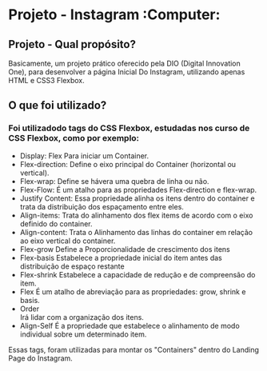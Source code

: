 # Projeto - Instagram :Computer:

## Projeto - Qual propósito?

Basicamente, um projeto prático oferecido pela DIO (Digital Innovation One), para desenvolver a página Inicial Do Instagram, utilizando apenas HTML e CSS3 Flexbox.

## O que foi utilizado?

### Foi utilizadodo tags do CSS Flexbox, estudadas nos curso de CSS Flexbox, como por exemplo:

- Display: Flex 
        Para iniciar um Container.
 - Flex-direction: 
        Define o eixo principal do Container (horizontal ou vertical).
 - Flex-wrap:
        Define se hávera uma quebra de linha ou não.
 - Flex-Flow: 
        É um atalho para as propriedades Flex-direction e flex-wrap.
 - Justify Content:
        Essa propriedade alinha os itens dentro do container e trata da distribuição dos espaçamento entre eles.
 - Align-items:
        Trata do alinhamento dos flex items de acordo com o eixo definido do container.
 - Align-content:
        Trata o Alinhamento das linhas do container em relação ao eixo vertical do container.
 - Flex-grow
        Define a Proporcionalidade de crescimento dos itens
 - Flex-basis
        Estabelece a propriedade inicial do item antes das distribuição de espaço restante
 - Flex-shrink
        Estabelece a capacidade de redução e de compreensão do item.
 - Flex
        É um atalho de abreviação para as propriedades: grow, shrink e basis.
 - Order  
        Irá lidar com a organização dos itens.
 - Align-Self
        É a propriedade que estabelece o alinhamento de modo individual sobre um determinado item.
        
Essas tags, foram utilizadas para montar os "Containers" dentro do Landing Page do Instagram.
